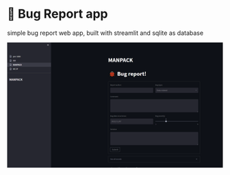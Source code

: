 
# 🐞 Bug Report app

simple bug report web app, built with streamlit and sqlite as database 

<img width="583" alt="screenshot" src="https://github.com/ivshin365/streamlit-app-Bug-report-sqlite3/blob/main/streamlit.png">




